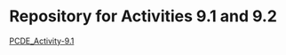 # Repository for Activities 9.1 and 9.2

<a href="https://wcsmars.github.io/PCDE_Activity-9.1"> PCDE_Activity-9.1 </a>
